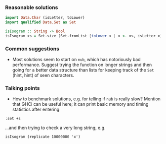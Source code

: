 ### Reasonable solutions

```haskell
import Data.Char (isLetter, toLower)
import qualified Data.Set as Set

isIsogram :: String -> Bool
isIsogram xs = Set.size (Set.fromList [toLower x | x <- xs, isLetter x]) == 26
```

### Common suggestions
- Most solutions seem to start on `nub`, which has notoriously bad performance.
Suggest trying the function on longer strings and then going for a better data
structure than lists for keeping track of the `Set` (hint, hint) of seen
characters.

### Talking points
- How to benchmark solutions, e.g. for telling if `nub` is really slow? Mention
that GHCi can be useful here; it can print basic memory and timing statistics
after entering
```
:set +s
```
...and then trying to check a very long string, e.g.
```
isIsogram (replicate 10000000 'x')
```
